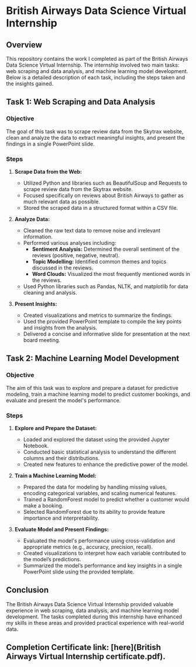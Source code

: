 # British Airways Data Science Virtual Internship

## Overview

This repository contains the work I completed as part of the British Airways Data Science Virtual Internship. The internship involved two main tasks: web scraping and data analysis, and machine learning model development. Below is a detailed description of each task, including the steps taken and the insights gained.

## Task 1: Web Scraping and Data Analysis

### Objective
The goal of this task was to scrape review data from the Skytrax website, clean and analyze the data to extract meaningful insights, and present the findings in a single PowerPoint slide.

### Steps

1. **Scrape Data from the Web:**
    - Utilized Python and libraries such as BeautifulSoup and Requests to scrape review data from the Skytrax website.
    - Focused specifically on reviews about British Airways to gather as much relevant data as possible.
    - Stored the scraped data in a structured format within a CSV file.

2. **Analyze Data:**
    - Cleaned the raw text data to remove noise and irrelevant information.
    - Performed various analyses including:
        - **Sentiment Analysis:** Determined the overall sentiment of the reviews (positive, negative, neutral).
        - **Topic Modelling:** Identified common themes and topics discussed in the reviews.
        - **Word Clouds:** Visualized the most frequently mentioned words in the reviews.
    - Used Python libraries such as Pandas, NLTK, and matplotlib for data cleaning and analysis.

3. **Present Insights:**
    - Created visualizations and metrics to summarize the findings.
    - Used the provided PowerPoint template to compile the key points and insights from the analysis.
    - Delivered a concise and informative slide for presentation at the next board meeting.

## Task 2: Machine Learning Model Development

### Objective
The aim of this task was to explore and prepare a dataset for predictive modeling, train a machine learning model to predict customer bookings, and evaluate and present the model's performance.

### Steps

1. **Explore and Prepare the Dataset:**
    - Loaded and explored the dataset using the provided Jupyter Notebook.
    - Conducted basic statistical analysis to understand the different columns and their distributions.
    - Created new features to enhance the predictive power of the model.

2. **Train a Machine Learning Model:**
    - Prepared the data for modeling by handling missing values, encoding categorical variables, and scaling numerical features.
    - Trained a RandomForest model to predict whether a customer would make a booking.
    - Selected RandomForest due to its ability to provide feature importance and interpretability.

3. **Evaluate Model and Present Findings:**
    - Evaluated the model's performance using cross-validation and appropriate metrics (e.g., accuracy, precision, recall).
    - Created visualizations to interpret how each variable contributed to the model’s predictions.
    - Summarized the model’s performance and key insights in a single PowerPoint slide using the provided template.

## Conclusion

The British Airways Data Science Virtual Internship provided valuable experience in web scraping, data analysis, and machine learning model development. The tasks completed during this internship have enhanced my skills in these areas and provided practical experience with real-world data.


## Completion Certificate link: [here](British Airways Virtual Internship certificate.pdf).

